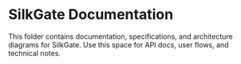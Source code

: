 # SilkGate Documentation

This folder contains documentation, specifications, and architecture diagrams for SilkGate. Use this space for API docs, user flows, and technical notes. 